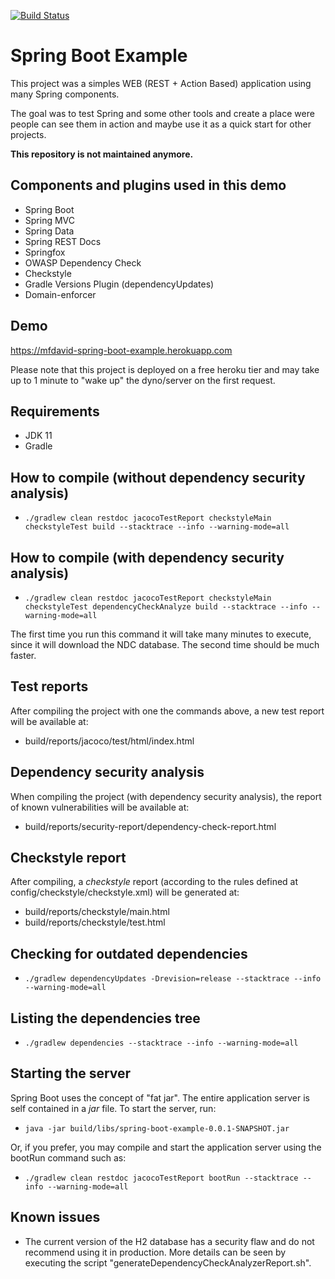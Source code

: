 [![Build Status](https://travis-ci.org/marciofrayze/spring-boot-example.svg?branch=master)](https://travis-ci.org/marciofrayze/spring-boot-example)

# Spring Boot Example
This project was a simples WEB (REST + Action Based) application using many Spring components.

The goal was to test Spring and some other tools and create a place were people can see them in action and maybe use it
as a quick start for other projects.

**This repository is not maintained anymore.**

## Components and plugins used in this demo
- Spring Boot
- Spring MVC
- Spring Data
- Spring REST Docs
- Springfox
- OWASP Dependency Check
- Checkstyle
- Gradle Versions Plugin (dependencyUpdates)
- Domain-enforcer

## Demo

https://mfdavid-spring-boot-example.herokuapp.com

Please note that this project is deployed on a free heroku tier and may take up to 1 minute to "wake up" the dyno/server on the first request.

## Requirements
- JDK 11
- Gradle

## How to compile (without dependency security analysis)
- ```./gradlew clean restdoc jacocoTestReport checkstyleMain checkstyleTest build --stacktrace --info --warning-mode=all```

## How to compile (with dependency security analysis)
- ```./gradlew clean restdoc jacocoTestReport checkstyleMain checkstyleTest dependencyCheckAnalyze build --stacktrace --info --warning-mode=all```

The first time you run this command it will take many minutes to execute, since it will download the NDC database.
The second time should be much faster.

## Test reports
After compiling the project with one the commands above, a new test report will be available at:
- build/reports/jacoco/test/html/index.html

## Dependency security analysis
When compiling the project (with dependency security analysis), the report of known vulnerabilities will be available
at:
- build/reports/security-report/dependency-check-report.html

## Checkstyle report
After compiling, a *checkstyle* report (according to the rules defined at 
config/checkstyle/checkstyle.xml) will be generated at:
- build/reports/checkstyle/main.html
- build/reports/checkstyle/test.html 

## Checking for outdated dependencies
- ```./gradlew dependencyUpdates -Drevision=release --stacktrace --info --warning-mode=all``` 

## Listing the dependencies tree
- ```./gradlew dependencies --stacktrace --info --warning-mode=all```

## Starting the server
Spring Boot uses the concept of "fat jar". The entire application server is self contained in a *jar* file.
To start the server, run:
- ```java -jar build/libs/spring-boot-example-0.0.1-SNAPSHOT.jar```

Or, if you prefer, you may compile and start the application server using the bootRun command such as:
- ```./gradlew clean restdoc jacocoTestReport bootRun --stacktrace --info --warning-mode=all```
 
## Known issues
- The current version of the H2 database has a security flaw and do not recommend using it in production. 
More details can be seen by executing the script  "generateDependencyCheckAnalyzerReport.sh".  
